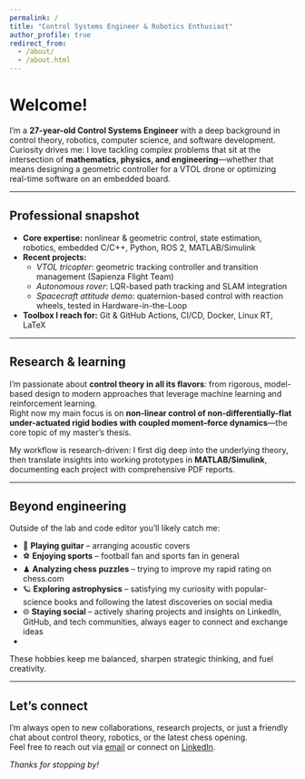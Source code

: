 ```yaml
---
permalink: /
title: "Control Systems Engineer & Robotics Enthusiast"
author_profile: true
redirect_from: 
  - /about/
  - /about.html
---
```


# Welcome!

I’m a **27-year-old Control Systems Engineer** with a deep background in control theory, robotics, computer science, and software development.  
Curiosity drives me: I love tackling complex problems that sit at the intersection of **mathematics, physics, and engineering**—whether that means designing a geometric controller for a VTOL drone or optimizing real-time software on an embedded board.

---

## Professional snapshot

- **Core expertise:** nonlinear & geometric control, state estimation, robotics, embedded C/C++, Python, ROS 2, MATLAB/Simulink  
- **Recent projects:**  
  - *VTOL tricopter*: geometric tracking controller and transition management (Sapienza Flight Team)  
  - *Autonomous rover*: LQR-based path tracking and SLAM integration  
  - *Spacecraft attitude demo*: quaternion-based control with reaction wheels, tested in Hardware-in-the-Loop  
- **Toolbox I reach for:** Git & GitHub Actions, CI/CD, Docker, Linux RT, LaTeX

---

## Research & learning

I’m passionate about **control theory in all its flavors**: from rigorous, model-based design to modern approaches that leverage machine learning and reinforcement learning.  
Right now my main focus is on **non-linear control of non-differentially-flat under-actuated rigid bodies with coupled moment–force dynamics**—the core topic of my master’s thesis.

My workflow is research-driven: I first dig deep into the underlying theory, then translate insights into working prototypes in **MATLAB/Simulink**, documenting each project with comprehensive PDF reports.

---

## Beyond engineering

Outside of the lab and code editor you’ll likely catch me:

- 🎸 **Playing guitar** – arranging acoustic covers  
- ⚽ **Enjoying sports** – football fan and sports fan in general  
- ♟ **Analyzing chess puzzles** – trying to improve my rapid rating on chess.com
- 🪐 **Exploring astrophysics** – satisfying my curiosity with popular-science books and following the latest discoveries on social media  
- 🌐 **Staying social** – actively sharing projects and insights on LinkedIn, GitHub, and tech communities, always eager to connect and exchange ideas
- 
These hobbies keep me balanced, sharpen strategic thinking, and fuel creativity.

---

## Let’s connect

I’m always open to new collaborations, research projects, or just a friendly chat about control theory, robotics, or the latest chess opening.  
Feel free to reach out via [email](mailto:simoneorelli@icloud.com) or connect on [LinkedIn](www.linkedin.com/in/simone-orelli-a5b9a1144).

*Thanks for stopping by!*  
